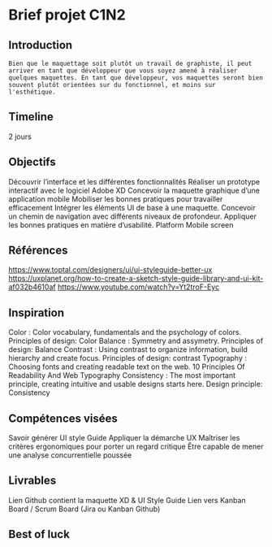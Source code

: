 # Brief projet C1N2

## Introduction

	Bien que le maquettage soit plutôt un travail de graphiste, il peut arriver en tant que développeur que vous soyez amené à réaliser quelques maquettes. En tant que développeur, vos maquettes seront bien souvent plutôt orientées sur du fonctionnel, et moins sur l'esthétique.

## Timeline
2 jours

## Objectifs
Découvrir l’interface et les différentes fonctionnalités
Réaliser un prototype interactif avec le logiciel Adobe XD
Concevoir la maquette graphique d’une application mobile
Mobiliser les bonnes pratiques pour travailler efficacement
Intégrer les éléments UI de base à une maquette.
Concevoir un chemin de navigation avec différents niveaux de profondeur.
Appliquer les bonnes pratiques en matière d’usabilité.
Platform
Mobile screen

## Références
https://www.toptal.com/designers/ui/ui-styleguide-better-ux
https://uxplanet.org/how-to-create-a-sketch-style-guide-library-and-ui-kit-af032b4610af
https://www.youtube.com/watch?v=Yt2troF-Eyc 

## Inspiration
Color : Color vocabulary, fundamentals and the psychology of colors.
Principles of design: Color
Balance : Symmetry and assymetry.
Principles of design: Balance
Contrast : Using contrast to organize information, build hierarchy and create focus.
Principles of design: contrast
Typography : Choosing fonts and creating readable text on the web.
10 Principles Of Readability And Web Typography
Consistency : The most important principle, creating intuitive and usable designs starts here.
Design principle: Consistency

## Compétences visées
Savoir générer UI style Guide
Appliquer la démarche UX
Maîtriser les critères ergonomiques pour porter un regard critique
Être capable de mener une analyse concurrentielle poussée

## Livrables
Lien Github contient la maquette XD & UI Style Guide
Lien vers Kanban Board / Scrum Board (Jira ou Kanban Github)



## Best of luck ##
